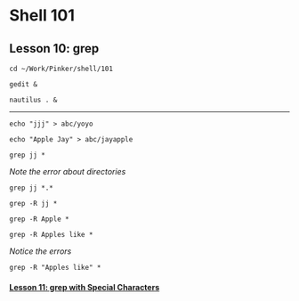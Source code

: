 # Shell 101
## Lesson 10: grep

`cd ~/Work/Pinker/shell/101`

`gedit &`

`nautilus . &`
___

`echo "jjj" > abc/yoyo`

`echo "Apple Jay" > abc/jayapple`

`grep jj *`

*Note the error about directories*

`grep jj *.*`

`grep -R jj *`

`grep -R Apple *`

`grep -R Apples like *`

*Notice the errors*

`grep -R "Apples like" *`

#### [Lesson 11: grep with Special Characters](https://github.com/inkVerb/pinker/blob/master/101-shell/Lesson-11.md)
